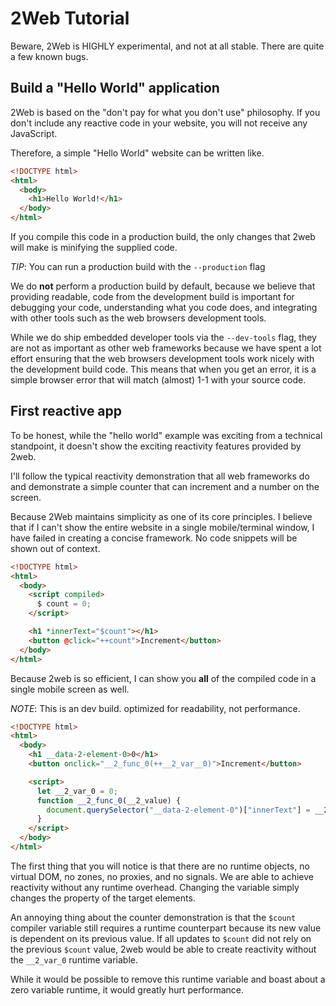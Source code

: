 # 2Web Tutorial

Beware, 2Web is HIGHLY experimental, and not at all stable.
There are quite a few known bugs.

## Build a "Hello World" application

2Web is based on the "don't pay for what you don't use" philosophy.
If you don't include any reactive code in your website, you will not receive
any JavaScript.

Therefore, a simple "Hello World" website can be written like.

```html
<!DOCTYPE html>
<html>
  <body>
    <h1>Hello World!</h1>
  </body>
</html>
```

If you compile this code in a production build, the only changes that 2web will
make is minifying the supplied code.

_TIP_: You can run a production build with the `--production` flag

We do **not** perform a production build by default, because we believe that
providing readable, code from the development build is important for debugging
your code, understanding what you code does, and integrating with other tools
such as the web browsers development tools.

While we do ship embedded developer tools via the `--dev-tools` flag,
they are not as important as other web frameworks because we have spent a lot
effort ensuring that the web browsers development tools work nicely with the
development build code.
This means that when you get an error, it is a simple browser error that will
match (almost) 1-1 with your source code.

## First reactive app

To be honest, while the "hello world" example was exciting from a technical
standpoint, it doesn't show the exciting reactivity features provided by 2web.

I'll follow the typical reactivity demonstration that all web frameworks do and
demonstrate a simple counter that can increment and a number on the screen.

Because 2Web maintains simplicity as one of its core principles.
I believe that if I can't show the entire website in a single mobile/terminal
window, I have failed in creating a concise framework.
No code snippets will be shown out of context.

```html
<!DOCTYPE html>
<html>
  <body>
    <script compiled>
      $ count = 0;
    </script>

    <h1 *innerText="$count"></h1>
    <button @click="++count">Increment</button>
  </body>
</html>
```

Because 2web is so efficient, I can show you **all** of the compiled code in a
single mobile screen as well.

_NOTE_: This is an dev build. optimized for readability, not performance.

```html
<!DOCTYPE html>
<html>
  <body>
    <h1 __data-2-element-0>0</h1>
    <button onclick="__2_func_0(++__2_var__0)">Increment</button>

    <script>
      let __2_var_0 = 0;
      function __2_func_0(__2_value) {
        document.querySelector("__data-2-element-0")["innerText"] = __2_value;
      }
    </script>
  </body>
</html>
```

The first thing that you will notice is that there are no runtime objects, no
virtual DOM, no zones, no proxies, and no signals.
We are able to achieve reactivity without any runtime overhead.
Changing the variable simply changes the property of the target elements.

An annoying thing about the counter demonstration is that the `$count` compiler
variable still requires a runtime counterpart because its new value is dependent
on its previous value.
If all updates to `$count` did not rely on the previous `$count` value, 2web
would be able to create reactivity without the `__2_var_0` runtime variable.

While it would be possible to remove this runtime variable and boast about a
zero variable runtime, it would greatly hurt performance.
